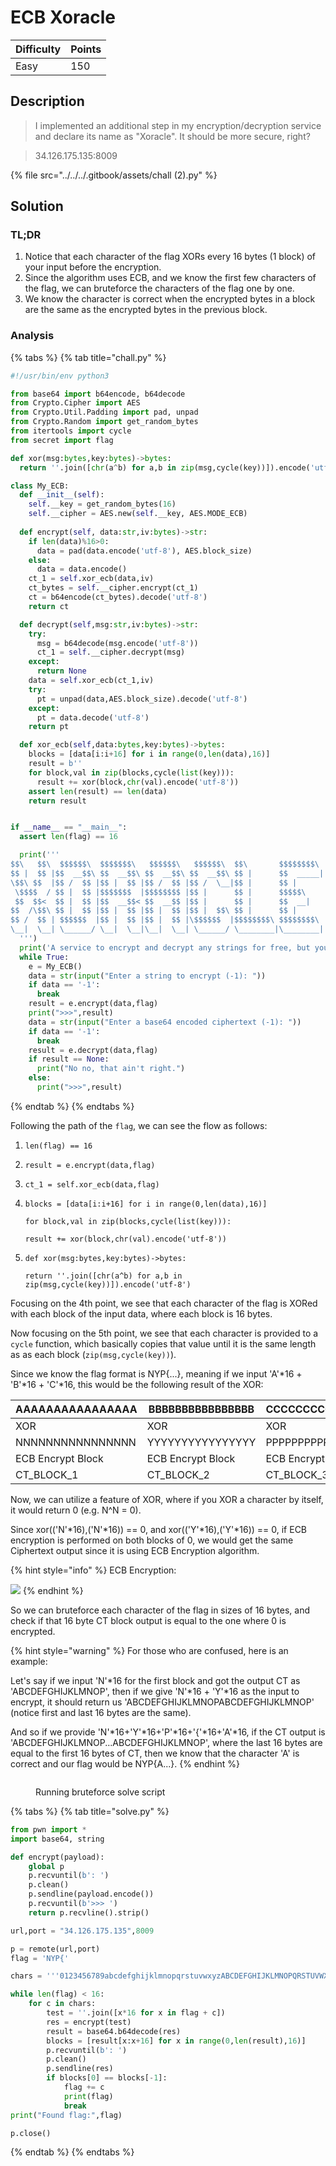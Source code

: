 # ECB Xoracle

| Difficulty | Points |
| ---------- | ------ |
| Easy       | 150    |

## Description

> I implemented an additional step in my encryption/decryption service and declare its name as "Xoracle". It should be more secure, right?

> 34.126.175.135:8009

{% file src="../../../.gitbook/assets/chall (2).py" %}

## Solution

### TL;DR

1. Notice that each character of the flag XORs every 16 bytes (1 block) of your input before the encryption.
2. Since the algorithm uses ECB, and we know the first few characters of the flag, we can bruteforce the characters of the flag one by one.
3. We know the character is correct when the encrypted bytes in a block are the same as the encrypted bytes in the previous block.

### Analysis

{% tabs %}
{% tab title="chall.py" %}
```python
#!/usr/bin/env python3

from base64 import b64encode, b64decode
from Crypto.Cipher import AES
from Crypto.Util.Padding import pad, unpad
from Crypto.Random import get_random_bytes
from itertools import cycle
from secret import flag

def xor(msg:bytes,key:bytes)->bytes:
  return ''.join([chr(a^b) for a,b in zip(msg,cycle(key))]).encode('utf-8')

class My_ECB:
  def __init__(self):
    self.__key = get_random_bytes(16)
    self.__cipher = AES.new(self.__key, AES.MODE_ECB)
  
  def encrypt(self, data:str,iv:bytes)->str:
    if len(data)%16>0:
      data = pad(data.encode('utf-8'), AES.block_size)
    else:
      data = data.encode()
    ct_1 = self.xor_ecb(data,iv)
    ct_bytes = self.__cipher.encrypt(ct_1)
    ct = b64encode(ct_bytes).decode('utf-8')
    return ct

  def decrypt(self,msg:str,iv:bytes)->str:
    try:
      msg = b64decode(msg.encode('utf-8'))
      ct_1 = self.__cipher.decrypt(msg)
    except:
      return None
    data = self.xor_ecb(ct_1,iv)
    try:
      pt = unpad(data,AES.block_size).decode('utf-8')
    except:
      pt = data.decode('utf-8')
    return pt

  def xor_ecb(self,data:bytes,key:bytes)->bytes:
    blocks = [data[i:i+16] for i in range(0,len(data),16)]
    result = b''
    for block,val in zip(blocks,cycle(list(key))):
      result += xor(block,chr(val).encode('utf-8'))
    assert len(result) == len(data)
    return result


if __name__ == "__main__":
  assert len(flag) == 16

  print('''
$$\   $$\  $$$$$$\  $$$$$$$\   $$$$$$\   $$$$$$\  $$\       $$$$$$$$\ 
$$ |  $$ |$$  __$$\ $$  __$$\ $$  __$$\ $$  __$$\ $$ |      $$  _____|
\$$\ $$  |$$ /  $$ |$$ |  $$ |$$ /  $$ |$$ /  \__|$$ |      $$ |      
 \$$$$  / $$ |  $$ |$$$$$$$  |$$$$$$$$ |$$ |      $$ |      $$$$$\    
 $$  $$<  $$ |  $$ |$$  __$$< $$  __$$ |$$ |      $$ |      $$  __|   
$$  /\$$\ $$ |  $$ |$$ |  $$ |$$ |  $$ |$$ |  $$\ $$ |      $$ |      
$$ /  $$ | $$$$$$  |$$ |  $$ |$$ |  $$ |\$$$$$$  |$$$$$$$$\ $$$$$$$$\ 
\__|  \__| \______/ \__|  \__|\__|  \__| \______/ \________|\________|
  ''')
  print('A service to encrypt and decrypt any strings for free, but you can only decrypt once per encryption!\n')
  while True:
    e = My_ECB()
    data = str(input("Enter a string to encrypt (-1): "))
    if data == '-1':
      break
    result = e.encrypt(data,flag)
    print(">>>",result)
    data = str(input("Enter a base64 encoded ciphertext (-1): "))
    if data == '-1':
      break
    result = e.decrypt(data,flag)
    if result == None:
      print("No no, that ain't right.")
    else:
      print(">>>",result)

```
{% endtab %}
{% endtabs %}

Following the path of the `flag`, we can see the flow as follows:

1. `len(flag) == 16`
2. `result = e.encrypt(data,flag)`
3. `ct_1 = self.xor_ecb(data,flag)`
4.  `blocks = [data[i:i+16] for i in range(0,len(data),16)]`

    `for block,val in zip(blocks,cycle(list(key))):`

    &#x20;   `result += xor(block,chr(val).encode('utf-8'))`
5.  `def xor(msg:bytes,key:bytes)->bytes:`

    &#x20;   `return ''.join([chr(a^b) for a,b in zip(msg,cycle(key))]).encode('utf-8')`

Focusing on the 4th point, we see that each character of the flag is XORed with each block of the input data, where each block is 16 bytes.

Now focusing on the 5th point, we see that each character is provided to a `cycle` function, which basically copies that value until it is the same length as as each block (`zip(msg,cycle(key))`).

Since we know the flag format is NYP{...}, meaning if we input 'A'\*16 + 'B'\*16 + 'C'\*16, this would be the following result of the XOR:

| AAAAAAAAAAAAAAAA  | BBBBBBBBBBBBBBBB  | CCCCCCCCCCCCCCCC  |
| ----------------- | ----------------- | ----------------- |
| XOR               | XOR               | XOR               |
| NNNNNNNNNNNNNNNN  | YYYYYYYYYYYYYYYY  | PPPPPPPPPPPPPPPP  |
| ECB Encrypt Block | ECB Encrypt Block | ECB Encrypt Block |
| CT\_BLOCK\_1      | CT\_BLOCK\_2      | CT\_BLOCK\_3      |

Now, we can utilize a feature of XOR, where if you XOR a character by itself, it would return 0 (e.g. N^N = 0).

Since xor(('N'\*16),('N'\*16)) == 0, and xor(('Y'\*16),('Y'\*16)) == 0, if ECB encryption is performed on both blocks of 0, we would get the same Ciphertext output since it is using ECB Encryption algorithm.

{% hint style="info" %}
ECB Encryption:

![](<../../../.gitbook/assets/image (12).png>)
{% endhint %}

So we can bruteforce each character of the flag in sizes of 16 bytes, and check if that 16 byte CT block output is equal to the one where 0 is encrypted.

{% hint style="warning" %}
For those who are confused, here is an example:

Let's say if we input 'N'\*16 for the first block and got the output CT as 'ABCDEFGHIJKLMNOP', then if we give 'N'\*16 + 'Y'\*16 as the input to encrypt, it should return us 'ABCDEFGHIJKLMNOPABCDEFGHIJKLMNOP' (notice first and last 16 bytes are the same).

And so if we provide 'N'\*16+'Y'\*16+'P'\*16+'{'\*16+'A'\*16, if the CT output is 'ABCDEFGHIJKLMNOP...ABCDEFGHIJKLMNOP', where the last 16 bytes are equal to the first 16 bytes of CT, then we know that the character 'A' is correct and our flag would be NYP{A...}.
{% endhint %}

<figure><img src="../../../.gitbook/assets/image (18).png" alt=""><figcaption><p>Running bruteforce solve script</p></figcaption></figure>

{% tabs %}
{% tab title="solve.py" %}
```python
from pwn import *
import base64, string

def encrypt(payload):
    global p
    p.recvuntil(b': ')
    p.clean()
    p.sendline(payload.encode())
    p.recvuntil(b'>>> ')
    return p.recvline().strip()

url,port = "34.126.175.135",8009

p = remote(url,port)
flag = 'NYP{'

chars = '''0123456789abcdefghijklmnopqrstuvwxyzABCDEFGHIJKLMNOPQRSTUVWXYZ!"#$%&\'()*+,-./:;<=>?@[\\]^_`{|}~'''

while len(flag) < 16:
    for c in chars:
        test = ''.join([x*16 for x in flag + c])
        res = encrypt(test)
        result = base64.b64decode(res)
        blocks = [result[x:x+16] for x in range(0,len(result),16)]
        p.recvuntil(b': ')
        p.clean()
        p.sendline(res)
        if blocks[0] == blocks[-1]:
            flag += c
            print(flag)
            break
print("Found flag:",flag)            

p.close()

```
{% endtab %}
{% endtabs %}


